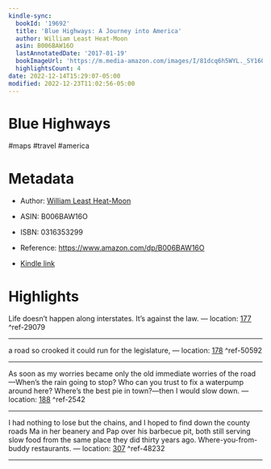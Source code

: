 ```yaml
---
kindle-sync:
  bookId: '19692'
  title: 'Blue Highways: A Journey into America'
  author: William Least Heat-Moon
  asin: B006BAW16O
  lastAnnotatedDate: '2017-01-19'
  bookImageUrl: 'https://m.media-amazon.com/images/I/81dcq6h5WYL._SY160.jpg'
  highlightsCount: 4
date: 2022-12-14T15:29:07-05:00
modified: 2022-12-23T11:02:56-05:00
---
```

# Blue Highways

#maps #travel #america 

# Metadata

* Author: [William Least Heat-Moon](https://www.amazon.com/William-Least-Heat-Moon/e/B000AP5EBK/ref=dp_byline_cont_ebooks_1)

* ASIN: B006BAW16O

* ISBN: 0316353299

* Reference: <https://www.amazon.com/dp/B006BAW16O>

* [Kindle link](kindle://book?action=open&asin=B006BAW16O)

# Highlights

Life doesn’t happen along interstates. It’s against the law. — location: [177](kindle://book?action=open&asin=B006BAW16O&location=177) ^ref-29079

---

a road so crooked it could run for the legislature, — location: [178](kindle://book?action=open&asin=B006BAW16O&location=178) ^ref-50592

---

As soon as my worries became only the old immediate worries of the road—When’s the rain going to stop? Who can you trust to fix a waterpump around here? Where’s the best pie in town?—then I would slow down. — location: [188](kindle://book?action=open&asin=B006BAW16O&location=188) ^ref-2542

---

I had nothing to lose but the chains, and I hoped to find down the county roads Ma in her beanery and Pap over his barbecue pit, both still serving slow food from the same place they did thirty years ago. Where-you-from-buddy restaurants. — location: [307](kindle://book?action=open&asin=B006BAW16O&location=307) ^ref-48232

---
